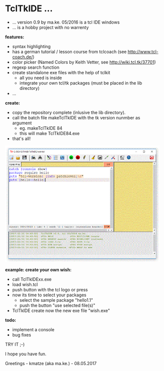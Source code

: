 TclTkIDE ...
==========

- ... version 0.9 by ma.ke. 05/2016 is a tcl IDE windows
- ... is a hobby project with no warrenty

**features:**

- syntax highlighting
- has a german tutorial / lesson course from tclcoach (see http://www.tcl-coach.de/)
- color picker (Named Colors by Keith Vetter, see http://wiki.tcl.tk/37701)
- regexp search function
- create standalone exe files with the help of tclkit 
	- all you need is inside
	- integrate your own tcl/tk packages (must be placed in the lib directory)
- ...

**create:**

- copy the repository complete (inlusive the lib directory).
- call the batch file makeTclTkIDE with the tk version nunmber as argument
	- eg. makeTclTkIDE 84
	- this will make TclTkIDE84.exe
- that's all!

![TclTkIDE](/TclTkIDE.GIF)

**example: create your own wish:**
- call TclTkIDExx.exe
- load wish.tcl
- push button with the tcl logo or press <F10>
- now its time to select your packages
	- select the sample package "hello1.1"
	- push the button "use selected file(s)"
- TclTkIDE create now the new exe file "wish.exe"

**todo:**

- implement a console
- bug fixes

TRY IT ;-)

I hope you have fun.

Greetings - kmatze (aka ma.ke.) - 08.05.2017






